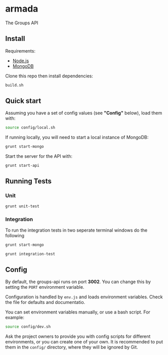armada
======

The Groups API

## Install

Requirements:

- [Node.js](http://nodejs.org/)
- [MongoDB](http://www.mongodb.org/)

Clone this repo then install dependencies:

```bash
build.sh
```

## Quick start

Assuming you have a set of config values (see **"Config"** below), load them with:

```bash
source config/local.sh
```

If running locally, you will need to start a local instance of MongoDB:

```bash
grunt start-mongo
```

Start the server for the API with:

```bash
grunt start-api
```


## Running Tests

### Unit

```bash
grunt unit-test
```

### Integration

To run the integration tests in two seperate terminal windows do the following

```bash
grunt start-mongo
```

```bash
grunt integration-test
```

## Config

By default, the groups-api runs on port **3002**. You can change this by setting the `PORT` environment variable.

Configuration is handled by `env.js` and loads environment variables. Check the file for defaults and documentatio.

You can set environment variables manually, or use a bash script. For example:

```bash
source config/dev.sh
```

Ask the project owners to provide you with config scripts for different environments, or you can create one of your own. It is recommended to put them in the `config/` directory, where they will be ignored by Git.
